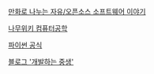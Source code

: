 [만화로 나누는 자유/오픈소스 소프트웨어 이야기](https://joone.net/)

[나무위키 컴퓨터공학](https://namu.wiki/w/%EC%BB%B4%ED%93%A8%ED%84%B0%EA%B3%B5%ED%95%99)

[파이썬 공식](https://docs.python.org/ko/3.12/)

[블로그 '개발하는 중생'](https://tibetsandfox.tistory.com/)
